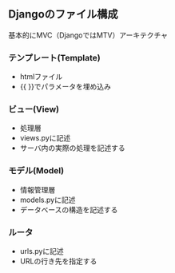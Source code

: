 ## Djangoのファイル構成
基本的にMVC（DjangoではMTV）アーキテクチャ

### テンプレート(Template)
- htmlファイル
- {{ }}でパラメータを埋め込み

### ビュー(View)
- 処理層
- views.pyに記述
- サーバ内の実際の処理を記述する

### モデル(Model)
- 情報管理層
- models.pyに記述
- データベースの構造を記述する

### ルータ
- urls.pyに記述
- URLの行き先を指定する
